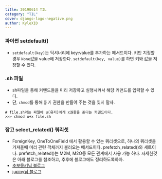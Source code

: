 ```yaml
---
title: 20190614 TIL
category: "TIL"
cover: django-logo-negative.png
author: KyleXID
---
```

### 파이썬 setdefault()
- `setdefault(key)`는 딕셔너리에 key:value를 추가하는 메서드이다. 키만 지정할 경우 `None`값을 value에 저장한다. `setdefault(key, value)`를 하면 키와 값을 저장할 수 있다.

### .sh 파일
- sh파일을 통해 커맨드들을 미리 저장하고 실행시켜서 해당 커맨드를 입력할 수 있다.
- 단, `chmod`를 통해 읽기 권한을 만들어 주는 것을 잊지 말자.

```
# file.sh라는 파일에 u(유저)에게 x권한을 준다는 커맨드이다.
>>> chmod u+x file.sh  
```

### 장고 select_related() 쿼리셋
- ForeignKey, OneToOneField 에서 활용할 수 있는 쿼리셋으로, 하나의 쿼리셋을 가져올때 미리 관련 객체까지 불러오는 메서드이다. prefetch_related()와 세트이다. prefetch_related()는 M2M, M2O등 모든 관계에서 사용 가능 하다. 자세한것은 아래 블로그를 참조하고, 추후에 블로그에도 정리하도록하자.
- [초보몽키님 블로그](https://wayhome25.github.io/django/2017/06/20/selected_related_prefetch_related/)
- [jupiny님 블로그](https://jupiny.tistory.com/entry/selectrelated%EC%99%80-prefetchrelated)
